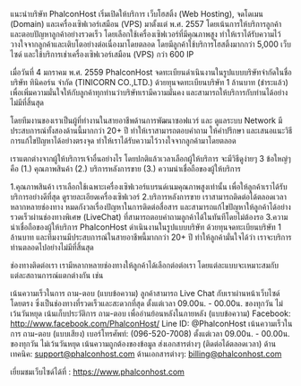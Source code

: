 แนะนำบริษัท
PhalconHost เริ่มเปิดให้บริการ เว็บโฮสติ้ง (Web Hosting), จดโดเมน (Domain) และเครื่องเซิฟเวอร์เสมือน (VPS) มาตั้งแต่ พ.ศ. 2557 โดยเน้นการให้บริการลูกค้าและตอบปัญหาลูกค้าอย่างรวดเร็ว โดยเลือกใช้เครื่องเซิฟเวอร์ที่มีคุณภาพสูง ทำให้เราได้รับความไว้วางใจจากลูกค้าและเติบโตอย่างต่อเนื่องมาโดยตลอด โดยมีลูกค้าใช้บริการโฮสติ้งมากกว่า 5,000 เว็บไซด์ และใช้บริการเช่าเครื่องเซิฟเวอร์เสมือน (VPS) กว่า 600 IP

เมื่อวันที่ 4 มกราคม พ.ศ. 2559 PhalconHost จดทะเบียนดำเนินงานในรูปแบบบริษัทจำกัดในชื่อ บริษัท ทินิคอร์น จำกัด (TINICORN CO.,LTD.) ด้วยทุนจดทะเบียนบริษัท 1 ล้านบาท (ชำระแล้ว) เพื่อเพิ่มความมั่นใจให้กับลูกค้าทุกท่านว่าบริษัทเรามีความมั่นคง และสามารถให้บริการกับท่านได้อย่างไม่มีที่สิ้นสุด

โดยทีมงานของเราเป็นผู้ที่ทำงานในสายอาชีพด้านการพัฒนาซอฟแวร์ และ ดูแลระบบ Network มีประสบการณ์ทั้งสองด้านนี้มากกว่า 20+ ปี ทำให้เราสามารถตอบคำถาม ให้คำปรึกษา และเสนอแนะวิธีการแก้ไขปัญหาได้อย่างตรงจุด ทำให้เราได้รับความไว้วางใจจากลูกค้ามาโดยตลอด


เราแตกต่างจากผู้ให้บริการเจ้าอื่นอย่างไร
โดยปกติแล้วเวลาเลือกผู้ให้บริการ จะมีวิธีดูง่ายๆ 3 ข้อใหญ่ๆ คือ (1.) คุณภาพสินค้า (2.) บริการหลังการขาย (3.) ความน่าเชื่อถือของผู้ให้บริการ

1.คุณภาพสินค้า
เราเลือกใช้เฉพาะเครื่องเซิฟเวอร์แบรนด์เนมคุณภาพสูงเท่านั้น เพื่อให้ลูกค้าเราได้รับบริการอย่างดีที่สุด ดูรายละเอียดเครื่องเซิฟเวอร์
2.บริการหลังการขาย
เราสามารถติดต่อได้ตลอดเวลา หลากหลายช่องทาง หมดกังวลเรื่องปัญหาในการติดต่อสื่อสาร และสามารถแก้ไขปัญหาให้ลูกค้าได้อย่างรวดเร็วผ่านช่องทางพิเศษ (LiveChat) ที่สามารถตอบคำถามลูกค้าได้ในทันทีโดยไม่ต้องรอ
3.ความน่าเชื่อถือของผู้ให้บริการ
PhalconHost ดำเนินงานในรูปแบบบริษัท ด้วยทุนจดทะเบียนบริษัท 1 ล้านบาท และทีมงานมีประสบการณ์ในสายอาชีพนี้มากกว่า 20+ ปี ทำให้ลูกค้ามั่นใจได้ว่า เราจะบริการท่านตลอดไปอย่างไม่มีที่สิ้นสุด

ช่องทางติดต่อเรา
เรามีหลากหลายช่องทางให้ลูกค้าได้เลือกต่อต่อเรา โดยแต่ละแบบจะเหมาะสมกับแต่ละสถานการณ์แตกต่างกัน เช่น

เน้นความเร็วในการ ถาม-ตอบ (แบบข้อความ)
ลูกค้าสามารถ Live Chat กับเราผ่านหน้าเว็บไซด์โดยตรง ซึ่งเป็นช่องทางที่รวดเร็วและสะดวกที่สุด
ตั้งแต่เวลา 09.00น. - 00.00น. ของทุกวัน ไม่เว้นวันหยุด
เน้นเก็บประวัติการ ถาม-ตอบ เพื่ออ่านย้อนหลังในภายหลัง (แบบข้อความ)
Facebook: http://www.facebook.com/PhalconHost/
Line ID: @PhalconHost
เน้นความเร็วในการ ถาม-ตอบ (แบบเสียง)
เบอร์โทรศัพท์: (096-520-7008)
ตั้งแต่เวลา 09.00น. - 00.00น. ของทุกวัน ไม่เว้นวันหยุด
เน้นความถูกต้องของข้อมูล ส่งเอกสารต่างๆ (ติดต่อได้ตลอดเวลา)
ด้านเทคนิค: support@phalconhost.com
ด้านเอกสารต่างๆ: billing@phalconhost.com

เยี่ยมชมเว็บไซด์ได้ที่ : https://www.phalconhost.com
